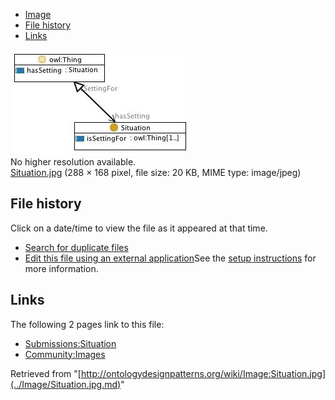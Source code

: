 * [Image](../Image/Situation.jpg.md#file)
* [File history](../Image/Situation.jpg.md#filehistory)
* [Links](../Image/Situation.jpg.md#filelinks)

[![Image:Situation.jpg](../images/d/de/Situation.jpg)](../images/d/de/Situation.jpg)  
No higher resolution available.  
[Situation.jpg](../images/d/de/Situation.jpg)‎ (288 × 168 pixel, file size: 20 KB, MIME type: image/jpeg)

## File history

Click on a date/time to view the file as it appeared at that time.



  
* [Search for duplicate files](http://ontologydesignpatterns.org/wiki/Special:FileDuplicateSearch/Situation.jpg "Special:FileDuplicateSearch/Situation.jpg")
* [Edit this file using an external application](http://ontologydesignpatterns.org/wiki/index.php?title=Image:Situation.jpg&action=edit&externaledit=true&mode=file "Image:Situation.jpg")See the [setup instructions](http://www.mediawiki.org/wiki/Manual:External_editors "http://www.mediawiki.org/wiki/Manual:External_editors") for more information.

## Links



The following 2 pages link to this file:


* [Submissions:Situation](../Submissions/Situation.md "Submissions:Situation")
* [Community:Images](../Community/Images.md "Community:Images")


Retrieved from "[http://ontologydesignpatterns.org/wiki/Image:Situation.jpg](../Image/Situation.jpg.md)"